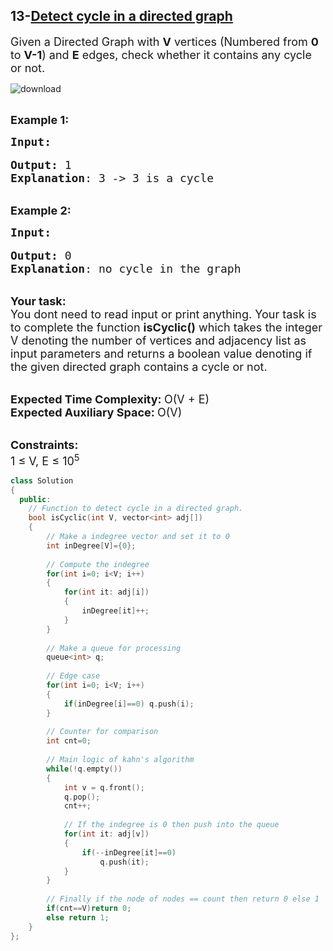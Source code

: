 ## 13-[Detect cycle in a directed graph](https://practice.geeksforgeeks.org/problems/detect-cycle-in-a-directed-graph/1/#)

<div class="problem-statement">
                <p></p><p><span style="font-size:18px">Given a Directed Graph with <strong>V</strong> vertices (Numbered from <strong>0</strong> to <strong>V-1</strong>) and <strong>E</strong> edges, check whether it contains any cycle or not.</span></p>

![download](https://user-images.githubusercontent.com/37560890/172630598-051e9deb-df39-46fa-aedc-72e564f6bd96.png)

<p><br>
<span style="font-size:18px"><strong>Example 1:</strong></span></p>

<pre><span style="font-size:18px"><strong>Input:</strong></span>

<span style="font-size:18px"><strong>Output:</strong> 1
<strong>Explanation</strong>: 3 -&gt; 3 is a cycle</span></pre>

<p><br>
<span style="font-size:18px"><strong>Example 2:</strong></span></p>

<pre><span style="font-size:18px"><strong>Input:</strong></span>

<span style="font-size:18px"><strong>Output:</strong> 0
<strong>Explanation</strong>: no cycle in the graph</span></pre>

<p><br>
<span style="font-size:18px"><strong>Your task:</strong></span><br>
<span style="font-size:18px">You dont need to read input or print anything. Your task is to complete the function&nbsp;<strong>isCyclic()</strong>&nbsp;which takes the integer V denoting the number of vertices and adjacency list as input parameters and returns a boolean value denoting if the given directed graph contains a cycle or not. </span></p>

<p><br>
<span style="font-size:18px"><strong>Expected Time Complexity:&nbsp;</strong>O(V + E)<br>
<strong>Expected Auxiliary Space:&nbsp;</strong>O(V)</span></p>

<p><br>
<span style="font-size:18px"><strong>Constraints:</strong><br>
1 ≤ V, E ≤ 10<sup>5</sup></span></p>
 <p></p>
 </div>
 


```cpp
class Solution 
{
  public:
    // Function to detect cycle in a directed graph.
    bool isCyclic(int V, vector<int> adj[]) 
    {
        // Make a indegree vector and set it to 0
        int inDegree[V]={0};
        
        // Compute the indegree
        for(int i=0; i<V; i++)
        {
            for(int it: adj[i])
            {
                inDegree[it]++;
            }
        }
        
        // Make a queue for processing
        queue<int> q;
        
        // Edge case
        for(int i=0; i<V; i++)
        {
            if(inDegree[i]==0) q.push(i);
        }
        
        // Counter for comparison
        int cnt=0;
        
        // Main logic of kahn's algorithm
        while(!q.empty())
        {
            int v = q.front();
            q.pop();
            cnt++;
        
            // If the indegree is 0 then push into the queue
            for(int it: adj[v])
            {
                if(--inDegree[it]==0)
                    q.push(it);
            }
        }
        
        // Finally if the node of nodes == count then return 0 else 1
        if(cnt==V)return 0;
        else return 1;
    }
};
```
	    
